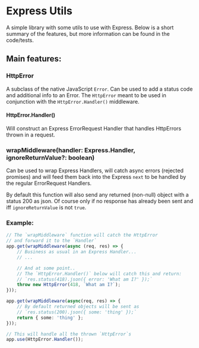 # Express Utils

A simple library with some utils to use with Express. 
Below is a short summary of the features, but more information can be found in the code/tests.

## Main features:

### HttpError
A subclass of the native JavaScript `Error`. Can be used to add a status code and additional info to an Error. 
The `HttpError` meant to be used in conjunction with the `HttpError.Handler()` middleware.

#### HttpError.Handler()
Will construct an Express ErrorRequest Handler that handles HttpErrors thrown in a request.

### wrapMiddleware(handler: Express.Handler, ignoreReturnValue?: boolean)
Can be used to wrap Express Handlers, will catch async errors (rejected promises) and will feed them back into the Express `next` to be handled by the regular ErrorRequest Handlers.

By default this function will also send any returned (non-null) object with a status 200 as json. Of course only if no response has already been sent and iff `ignoreReturnValue` is not `true`.


### Example:
```typescript
// The `wrapMiddleware` function will catch the HttpError 
// and forward it to the `Handler`
app.get(wrapMiddleware(async (req, res) => {
    // Business as usual in an Express Handler...
    // ...

    // And at some point..
    // The `HttpError.Handler()` below will catch this and return:
    // `res.status(418).json({ error: 'What am I?' });`
    throw new HttpError(418, `What am I?`);
}));

app.get(wrapMiddleware(async(req, res) => {
    // By default returned objects will be sent as
    // `res.status(200).json({ some: 'thing' });`
    return { some: 'thing' };
}));

// This will handle all the thrown `HttpError`s
app.use(HttpError.Handler());
```


